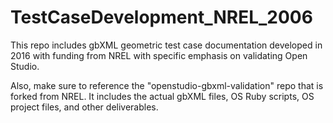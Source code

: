 # TestCaseDevelopment_NREL_2006

This repo includes gbXML geometric test case documentation developed in 2016 with funding from NREL with specific emphasis on validating Open Studio.

Also, make sure to reference the "openstudio-gbxml-validation" repo that is forked from NREL. It includes the actual gbXML files, OS Ruby scripts, OS project files, and other deliverables.
